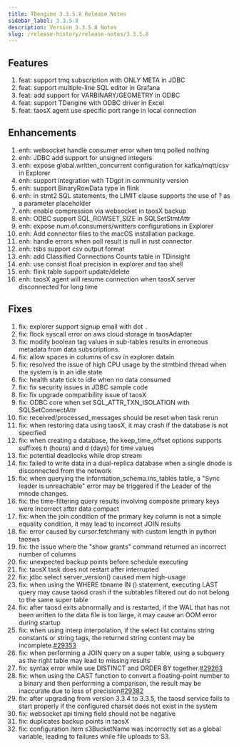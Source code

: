 ```yaml
---
title: TDengine 3.3.5.8 Release Notes
sidebar_label: 3.3.5.8
description: Version 3.3.5.8 Notes
slug: /release-history/release-notes/3.3.5.8
---
```


## Features

  1. feat: support tmq subscription with ONLY META in JDBC
  2. feat: support multiple-line SQL editor in Grafana
  3. feat: add support for VARBINARY/GEOMETRY in ODBC
  4. feat: support TDengine with ODBC driver in Excel
  5. feat: taosX agent use specific port range in local connection

## Enhancements

  1. enh: websocket handle consumer error when tmq polled nothing
  2. enh: JDBC add support for unsigned integers
  3. enh: expose global.written_concurrent configuration for kafka/mqtt/csv in Explorer
  4. enh: support integration with TDgpt in community version
  5. enh: support BinaryRowData type in flink
  6. enh: in stmt2 SQL statements, the LIMIT clause supports the use of ? as a parameter placeholder
  7. enh: enable compression via websocket in taosX backup
  8. enh: ODBC support SQL_ROWSET_SIZE in SQLSetStmtAttr
  9. enh: expose num.of.consumers/writters configurations in Explorer
 10. enh: Add connector files to the macOS installation package.
 11. enh: handle errors when poll result is null in rust connector
 12. enh: tsbs support csv output format
 13. enh: add Classified Connections Counts table in TDinsight
 14. enh: use consist float precision in explorer and tao shell
 15. enh: flink table support update/delete
 16. enh: taosX agent will resume connection when taosX server disconnected for long time

## Fixes

  1. fix: explorer support signup email with dot `.`
  2. fix: flock syscall error on aws cloud storage in taosAdapter
  3. fix: modify boolean tag values in sub-tables results in erroneous metadata from data subscriptions.
  4. fix: allow spaces in columns of csv in explorer datain
  5. fix: resolved the issue of high CPU usage by the stmtbind thread when the system is in an idle state
  6. fix: health state tick to idle when no data consumed
  7. fix: fix security issues in JDBC sample code
  8. fix: fix upgrade compatibility issue of taosX
  9. fix: ODBC core when set SQL_ATTR_TXN_ISOLATION with SQLSetConnectAttr
 10. fix: received/processed_messages should be reset when task rerun
 11. fix: when restoring data using taosX, it may crash if the database is not specified
 12. fix: when creating a database, the keep_time_offset options supports suffixes h (hours) and d (days) for time values
 13. fix: potential deadlocks while drop stream
 14. fix: failed to write data in a dual-replica database when a single dnode is disconnected from the network
 15. fix: when querying the information_schema.ins_tables table, a "Sync leader is unreachable" error may be triggered if the Leader of the mnode changes.
 16. fix: the time-filtering query results involving composite primary keys were incorrect after data compact
 17. fix: when the join condition of the primary key column is not a simple equality condition, it may lead to incorrect JOIN results
 18. fix: error caused by cursor.fetchmany with custom length in python taosws
 19. fix: the issue where the "show grants" command returned an incorrect number of columns
 20. fix: unexpected backup points before schedule executing
 21. fix: taosX task does not restart after interrupted
 22. fix: jdbc select server_version() caused mem high-usage
 23. fix: when using the WHERE tbname IN () statement, executing LAST query may cause taosd crash if the subtables filtered out do not belong to the same super table
 24. fix: after taosd exits abnormally and is restarted, if the WAL that has not been written to the data file is too large, it may cause an OOM error during startup
 25. fix: when using interp interpolation, if the select list contains string constants or string tags, the returned string content may be incomplete.[#29353](https://github.com/taosdata/TDengine/issues/29353)
 26. fix: when performing a JOIN query on a super table, using a subquery as the right table may lead to missing results
 27. fix: syntax error while use DISTINCT and ORDER BY together.[#29263](https://github.com/taosdata/TDengine/issues/29263)
 28. fix: when using the CAST function to convert a floating-point number to a binary and then performing a comparison, the result may be inaccurate due to loss of precision[#29382](https://github.com/taosdata/TDengine/issues/29382)
 29. fix: after upgrading from version 3.3.4 to 3.3.5, the taosd service fails to start properly if the configured charset does not exist in the system
 30. fix: websocket api timing field should not be negative
 31. fix: duplicates backup points in taosX
 32. fix: configuration item s3BucketName was incorrectly set as a global variable, leading to failures while file uploads to S3.

